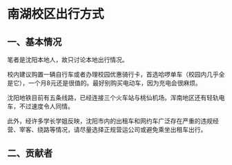 # 南湖校区出行方式<Badge type="tip" text="2024年3月15日" />
## 一、基本情况
笔者是沈阳本地人，故只讨论本地出行情况。

校内建议购置一辆自行车或者办理校园优惠骑行卡，首选哈啰单车（校园内几乎全是它），一个月8元还是很值的。最好别购买电动车，因为充电会很麻烦。

沈阳地铁目前有五条线路，已经连接三个火车站与桃仙机场。浑南地区还有轻轨电车，不过速度令人同情。

此外，经许多学长学姐反映，沈阳市内的出租车和网约车广泛存在严重的违规经营、宰客、绕路等情况，请尽量选择正规营运公司或避免乘坐出租车出行。
## 二、贡献者
<VPTeamMembers size="small" :members="members" />


<script setup>
import { VPTeamMembers } from 'vitepress/theme'

const members = [
   {
    avatar: '/suli.jpg',
    name: '苏璃',
    title: '本页内容贡献者',
    // links: [
    //   { icon: 'github', link: 'https://github.com/yyx990803' },
    //   { icon: 'twitter', link: 'https://twitter.com/youyuxi' }
    // ]
  },
]
</script>